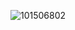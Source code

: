 ![101506802](https://user-images.githubusercontent.com/90490253/173190717-8b65ac08-20cb-4a03-aef2-caa835b607ce.png)
